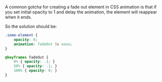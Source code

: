 A common gotcha for creating a fade out element in CSS animation is that if you set initial opacity to 1 and delay the animation, the element will reappear when it ends.

So the solution should be:

```CSS
.some-element {
	opacity: 0;
	animation: fadeOut 5s ease;
}

@keyframes fadeOut {
	0% { opacity: .1; }
	50% { opacity: .1; }
	100% { opacity: 0; }
}
```